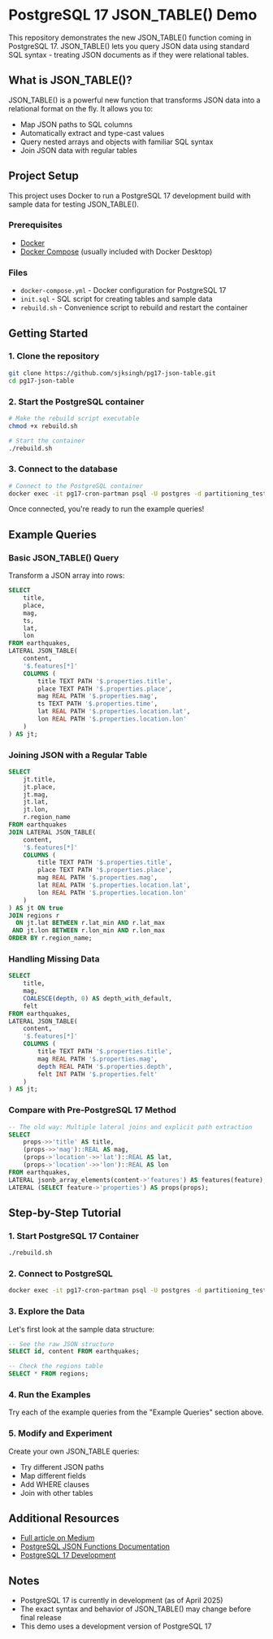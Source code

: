 # PostgreSQL 17 JSON_TABLE() Demo

This repository demonstrates the new JSON_TABLE() function coming in PostgreSQL 17. JSON_TABLE() lets you query JSON data using standard SQL syntax - treating JSON documents as if they were relational tables.

## What is JSON_TABLE()?

JSON_TABLE() is a powerful new function that transforms JSON data into a relational format on the fly. It allows you to:

- Map JSON paths to SQL columns
- Automatically extract and type-cast values
- Query nested arrays and objects with familiar SQL syntax
- Join JSON data with regular tables

## Project Setup

This project uses Docker to run a PostgreSQL 17 development build with sample data for testing JSON_TABLE().

### Prerequisites

- [Docker](https://www.docker.com/products/docker-desktop/)
- [Docker Compose](https://docs.docker.com/compose/install/) (usually included with Docker Desktop)

### Files

- `docker-compose.yml` - Docker configuration for PostgreSQL 17
- `init.sql` - SQL script for creating tables and sample data
- `rebuild.sh` - Convenience script to rebuild and restart the container

## Getting Started

### 1. Clone the repository

```bash
git clone https://github.com/sjksingh/pg17-json-table.git
cd pg17-json-table
```

### 2. Start the PostgreSQL container

```bash
# Make the rebuild script executable
chmod +x rebuild.sh

# Start the container
./rebuild.sh
```

### 3. Connect to the database

```bash
# Connect to the PostgreSQL container
docker exec -it pg17-cron-partman psql -U postgres -d partitioning_test
```

Once connected, you're ready to run the example queries!

## Example Queries

### Basic JSON_TABLE() Query

Transform a JSON array into rows:

```sql
SELECT
    title,
    place,
    mag,
    ts,
    lat,
    lon
FROM earthquakes,
LATERAL JSON_TABLE(
    content,
    '$.features[*]'
    COLUMNS (
        title TEXT PATH '$.properties.title',
        place TEXT PATH '$.properties.place',
        mag REAL PATH '$.properties.mag',
        ts TEXT PATH '$.properties.time',
        lat REAL PATH '$.properties.location.lat',
        lon REAL PATH '$.properties.location.lon'
    )
) AS jt;
```

### Joining JSON with a Regular Table

```sql
SELECT
    jt.title,
    jt.place,
    jt.mag,
    jt.lat,
    jt.lon,
    r.region_name
FROM earthquakes
JOIN LATERAL JSON_TABLE(
    content,
    '$.features[*]'
    COLUMNS (
        title TEXT PATH '$.properties.title',
        place TEXT PATH '$.properties.place',
        mag REAL PATH '$.properties.mag',
        lat REAL PATH '$.properties.location.lat',
        lon REAL PATH '$.properties.location.lon'
    )
) AS jt ON true
JOIN regions r
  ON jt.lat BETWEEN r.lat_min AND r.lat_max
 AND jt.lon BETWEEN r.lon_min AND r.lon_max
ORDER BY r.region_name;
```

### Handling Missing Data

```sql
SELECT
    title,
    mag,
    COALESCE(depth, 0) AS depth_with_default,
    felt
FROM earthquakes,
LATERAL JSON_TABLE(
    content,
    '$.features[*]'
    COLUMNS (
        title TEXT PATH '$.properties.title',
        mag REAL PATH '$.properties.mag',
        depth REAL PATH '$.properties.depth',
        felt INT PATH '$.properties.felt'
    )
) AS jt;
```

### Compare with Pre-PostgreSQL 17 Method

```sql
-- The old way: Multiple lateral joins and explicit path extraction
SELECT 
    props->>'title' AS title,
    (props->>'mag')::REAL AS mag,
    (props->'location'->>'lat')::REAL AS lat,
    (props->'location'->>'lon')::REAL AS lon
FROM earthquakes,
LATERAL jsonb_array_elements(content->'features') AS features(feature),
LATERAL (SELECT feature->'properties') AS props(props);
```

## Step-by-Step Tutorial

### 1. Start PostgreSQL 17 Container
```bash
./rebuild.sh
```

### 2. Connect to PostgreSQL
```bash
docker exec -it pg17-cron-partman psql -U postgres -d partitioning_test
```

### 3. Explore the Data

Let's first look at the sample data structure:
```sql
-- See the raw JSON structure
SELECT id, content FROM earthquakes;

-- Check the regions table
SELECT * FROM regions;
```

### 4. Run the Examples

Try each of the example queries from the "Example Queries" section above.

### 5. Modify and Experiment

Create your own JSON_TABLE queries:
- Try different JSON paths
- Map different fields
- Add WHERE clauses
- Join with other tables

## Additional Resources

- [Full article on Medium](https://medium.com/@sjksingh/a-big-step-for-json-in-postgres-json-table-in-postgresql-17-eb4ba4dd3da1)
- [PostgreSQL JSON Functions Documentation](https://www.postgresql.org/docs/current/functions-json.html)
- [PostgreSQL 17 Development](https://www.postgresql.org/developer/roadmap/)

## Notes

- PostgreSQL 17 is currently in development (as of April 2025)
- The exact syntax and behavior of JSON_TABLE() may change before final release
- This demo uses a development version of PostgreSQL 17
